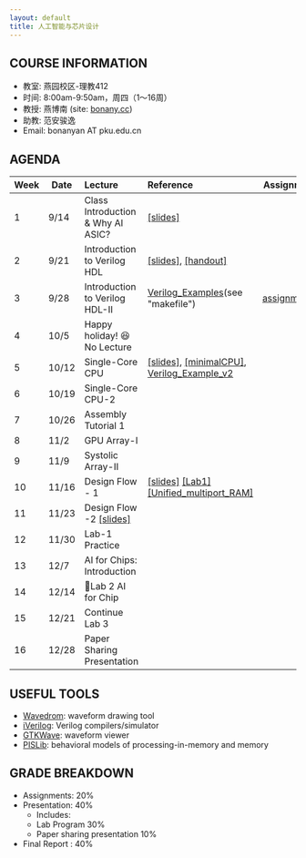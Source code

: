 ```yaml
---
layout: default
title: 人工智能与芯片设计
---
```


## COURSE INFORMATION

- 教室: 燕园校区-理教412
- 时间: 8:00am-9:50am，周四（1～16周）
- 教授: 燕博南 (site: [bonany.cc](https://bonany.cc))
- 助教: 范安骏逸
- Email: bonanyan AT pku.edu.cn

## AGENDA

| Week | Date  | Lecture                           | Reference                                                                                                                                                      | Assignment                                         |
| ---- | ----- | :-------------------------------- | :------------------------------------------------------------------------------------------------------------------------------------------------------------- | -------------------------------------------------- |
| 1    | 9/14  | Class Introduction & Why AI ASIC? | [\[slides\]](/assets/lec/L1_Intro.pdf)                                                                                                                         |                                                    |
| 2    | 9/21  | Introduction to Verilog HDL       | [\[slides\]](/assets/lec/L2_Verilog.pdf), [\[handout\]](/assets/lec/handout-2023-09-22-0910.png)                                                               |                                                    |
| 3    | 9/28  | Introduction to Verilog HDL-II    | [Verilog_Examples](/assets/examples/verilog_examples.tar.gz)(see "makefile")                                                                                   | [assignment1](/assets/assignment/assignment_1.pdf) |
| 4    | 10/5  | Happy holiday! 😆 No Lecture     |                                                                                                                                                                |                                                    |
| 5    | 10/12 | Single-Core CPU                   | [\[slides\]](/assets/lec/L3_cpu.pdf), [\[minimalCPU\]](/assets/lec/MinimalistCPU_v2.tar.gz), [Verilog_Example_v2](/assets/examples/verilog_examples_v2.tar.gz) |                                                    |
| 6    | 10/19 | Single-Core CPU-2                 |                                                                                                                                                                |                                                    |
| 7    | 10/26 | Assembly Tutorial 1               |                                                                                                                                                                |                                                    |
| 8    | 11/2  | GPU Array-I                       |                                                                                                                                                                |                                                    |
| 9    | 11/9  | Systolic Array-II                 |                                                                                                                                                                |                                                    |
| 10   | 11/16 | Design Flow - 1                   | [\[slides\]](/assets/lec/Lec6_DesignFlow.pdf)  [\[Lab1\]](/assets/assignment/Lab1.pdf) [\[Unified_multiport_RAM\]](/assets/lec/unified_multiport_ram.tar.gz)   |                                                    |
| 11   | 11/23 | Design Flow -2 [\[slides\]](/assets/lec/Lec7_DesignFlow_ii.pdf)                   |                                                                                                                                                                |                                                    |
| 12   | 11/30 | Lab-1 Practice                    |                                                                                                                                                                |                                                    |
| 13   | 12/7  | AI for Chips: Introduction        |                                                                                                                                                                |                                                    |
| 14   | 12/14 | 🌟Lab 2 AI for Chip              |                                                                                                                                                                |                                                    |
| 15   | 12/21 | Continue Lab 3                    |                                                                                                                                                                |                                                    |
| 16   | 12/28 | Paper Sharing Presentation        |                                                                                                                                                                |                                                    |

## USEFUL TOOLS

- [Wavedrom](https://wavedrom.com): waveform drawing tool
- [iVerilog](https://github.com/steveicarus/iverilog): Verilog compilers/simulator
- [GTKWave](https://gtkwave.sourceforge.net): waveform viewer
- [PISLib](https://bonany.gitlab.io/pis/): behavioral models of processing-in-memory and memory


## GRADE BREAKDOWN

- Assignments: 20%
- Presentation: 40%
  - Includes:
  - Lab Program 30%
  - Paper sharing presentation 10%
- Final Report : 40%
